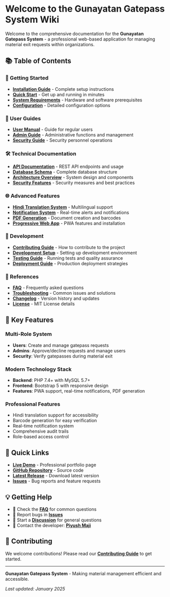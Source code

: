 # Welcome to the Gunayatan Gatepass System Wiki

Welcome to the comprehensive documentation for the **Gunayatan Gatepass System** - a professional web-based application for managing material exit requests within organizations.

## 📚 Table of Contents

### 🚀 Getting Started
- **[Installation Guide](Installation-Guide)** - Complete setup instructions
- **[Quick Start](Quick-Start)** - Get up and running in minutes
- **[System Requirements](System-Requirements)** - Hardware and software prerequisites
- **[Configuration](Configuration)** - Detailed configuration options

### 👥 User Guides
- **[User Manual](User-Manual)** - Guide for regular users
- **[Admin Guide](Admin-Guide)** - Administrative functions and management
- **[Security Guide](Security-Guide)** - Security personnel operations

### 🛠️ Technical Documentation
- **[API Documentation](API-Documentation)** - REST API endpoints and usage
- **[Database Schema](Database-Schema)** - Complete database structure
- **[Architecture Overview](Architecture-Overview)** - System design and components
- **[Security Features](Security-Features)** - Security measures and best practices

### 🌐 Advanced Features
- **[Hindi Translation System](Hindi-Translation-System)** - Multilingual support
- **[Notification System](Notification-System)** - Real-time alerts and notifications
- **[PDF Generation](PDF-Generation)** - Document creation and barcodes
- **[Progressive Web App](Progressive-Web-App)** - PWA features and installation

### 🔧 Development
- **[Contributing Guide](Contributing-Guide)** - How to contribute to the project
- **[Development Setup](Development-Setup)** - Setting up development environment
- **[Testing Guide](Testing-Guide)** - Running tests and quality assurance
- **[Deployment Guide](Deployment-Guide)** - Production deployment strategies

### 📖 References
- **[FAQ](FAQ)** - Frequently asked questions
- **[Troubleshooting](Troubleshooting)** - Common issues and solutions
- **[Changelog](Changelog)** - Version history and updates
- **[License](License)** - MIT License details

## 🌟 Key Features

### Multi-Role System
- **Users**: Create and manage gatepass requests
- **Admins**: Approve/decline requests and manage users
- **Security**: Verify gatepasses during material exit

### Modern Technology Stack
- **Backend**: PHP 7.4+ with MySQL 5.7+
- **Frontend**: Bootstrap 5 with responsive design
- **Features**: PWA support, real-time notifications, PDF generation

### Professional Features
- Hindi translation support for accessibility
- Barcode generation for easy verification
- Real-time notification system
- Comprehensive audit trails
- Role-based access control

## 🚀 Quick Links

- **[Live Demo](https://piyushmaji524.github.io/gunayatan-gatepass/)** - Professional portfolio page
- **[GitHub Repository](https://github.com/piyushmaji524/gunayatan-gatepass)** - Source code
- **[Latest Release](https://github.com/piyushmaji524/gunayatan-gatepass/releases)** - Download latest version
- **[Issues](https://github.com/piyushmaji524/gunayatan-gatepass/issues)** - Bug reports and feature requests

## 💡 Getting Help

- 📖 Check the **[FAQ](FAQ)** for common questions
- 🐛 Report bugs in **[Issues](https://github.com/piyushmaji524/gunayatan-gatepass/issues)**
- 💬 Start a **[Discussion](https://github.com/piyushmaji524/gunayatan-gatepass/discussions)** for general questions
- 📧 Contact the developer: **[Piyush Maji](mailto:contact@piyushmaji.dev)**

## 🤝 Contributing

We welcome contributions! Please read our **[Contributing Guide](Contributing-Guide)** to get started.

---

**Gunayatan Gatepass System** - Making material management efficient and accessible.

*Last updated: January 2025*
